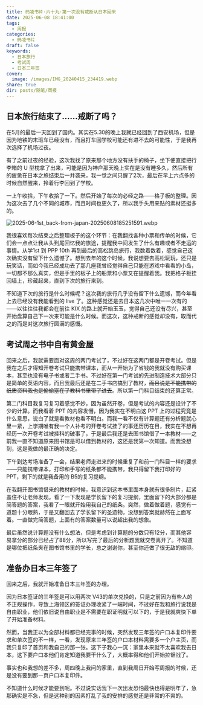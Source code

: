 ```yaml
---
title: 码凌书片·六十九·第一次没有戒断从日本回来
date: 2025-06-08 18:41:00
tags:
  - 周报
categories:
  - 码凌书片
draft: false
keywords:
  - 日本旅行
  - 考试周
  - 日本三年签
cover:
  image: /images/IMG_20240415_234419.webp
share: true
dir: posts/随笔/周报
---
```


## 日本旅行结束了……戒断了吗？

在5月的最后一天回到了国内。其实在5.30的晚上我就已经回到了西安机场，但是因为地铁的末班车已经没有，而且打车回学校可能还有进不去的可能性，于是我再次选择了机场过夜。

有了之前过夜的经验，这次我找了原来那个地方没有扶手的椅子，坐下便直接把行李箱的 U 型枕拿了出来，可能是因为神户那天晚上实在是没有睡多久，然后所有的疲惫在日本之旅结束后一并袭来，我一觉之间只醒了2次，最后在早上六点多的时候自然醒来，拎着行李回到了学校。

一上午收拾，下午收拾了一下。然后开始了每次的必经之路——格子板的整理。因为这次去了几个不同的城市，而且时间也更久了，所以我手头用来贴的素材还挺多的。

![2025-06-1st_back-from-japan-20250608185251591.webp](/images/2025-06-1st_back-from-japan-20250608185251591.webp)

我很喜欢每次结束之后整理板子的这个环节：在我翻找各种小票和传单的时候，它们会一点点让我从头到尾回忆我的旅途，提醒我中间发生了什么有趣或者不走运的事情。从学1st 到 PPP 10th 再到最后的高松跳岛旅行，我数着数着，感觉自己这次确实没有留下什么遗憾了。想到去年的这个时候，我说想要去高松玩玩，还只是玩笑话，而如今我已经成功去了那几座我曾经觉得自己只能在游戏中看看的小岛，一切都不那么真实，但是手里的板子上的船票和小票又在提醒着我。我把格子板挂回墙上，珍藏起来，直到下次的旅行来到。

不知道下次的旅行是什么时候呢？这次我的旅行几乎没有留下什么遗憾，而今年看上去已经没有我能看到的 live 了。这种感觉还是去日本这几次中唯一一次有的——以往往往我都会在前往 KIX 的路上就开始玉玉，觉得自己还没有尽兴，甚至开始盘算自己下一次来可能是什么时候。而这次，这种戒断的感觉却没有，取而代之的而是对这次旅行圆满的感慨。

## 考试周之书中自有黄金屋

回来之后，我就需要面对这周的两门考试了，不过好在这两门都是开卷考试。但是我在之后才得知开卷考试只能携带课本，而从一开始为了省钱的我就没有购买课本，甚至也没有电子书或者二手书。不过好在第一门考试的先进制造技术大部分只是简单的英语内容，而且我最后还是在二手书店搞到了教材，~~而且说是不能携带的纸质资料我也是偷偷塞在了教科书里带了进去~~。所以第一门科目结束的还算正常。

第二门科目我复习复习着感觉不妙，因为虽然开卷，但是考试的内容还是设计了不少的计算。而我看着 PPT 的内容发懵，因为我实在不明白这 PPT 上的过程究竟是什么意思，说白了就是看教材也看不明白。而我一看不仅有计算题还有分析题就心里一紧，上学期唯有我一个人补考的开卷考试挂了的事还历历在目，我实在不想再经历一次开卷考试被挂科的破事了，于是最后我还是去图书馆借了一本教材——之前我一直不知道原来图书馆是可以借到教材的，这还是我第一次知道。而我没想到，这是我做的最正确的决定。

下午到达考场准备了一会，结果老师走进来的时候重复了和前一门科目一样的要求——只能携带课本，打印和手写的纸条都不能携带，我只得留下我打印好的 PPT，剩下的就是我备用的 B5的复习提纲。

在我翻开图书馆借来的教材的时候，我意识到这本书里面本身就有很多制片，赶紧盖住不让老师发现。看了一下发现是学长留下的复习提纲，里面留下的大部分都是简答题的答案，我看了一眼就开始用我自己的纸条。突然，做着做着题，感觉有一道题十分眼熟，于是又翻回去了学长留下的圣遗物，没想到答案就赫然在上面写着。一直做完简答题，上面有的答案数量可以说超出我的想象。

最后虽然说计算题没有什么想法，但是考虑到计算题的分数只有12分，而其他容易拿分的部分已经占了88分，所以写完了最后的分析题我就交卷离开了。不知道是哪位把纸条夹在图书馆书里的学长，总之谢谢你，甚至你还做了很无敌的缩印。

## 准备办日本三年签了

回来之后，我就开始准备日本三年签的办理。

因为日本签证的三年签是可以用两次 V43的单次兑换的，只是之前因为有些人的不正规操作，导致上海领区的签证办理收紧了一端时间，不过好在我和旅行说我是自由职业，他们依旧说自由职业是不需要在职证明就可以下的，于是我就爽快下单了开始准备材料。

然而，当我正以为全部材料都已经完事的时候，突然发现三年签的户口本复印件要求和单次签的不一样，一看，发现原来三年签的户口本材料需要多一个户主页，而我只复印了首页和我自己的那一张。这下子我心一沉：家里本来就不太喜欢我去日本，这下要户口本他们肯定知道我要干什么了，大概率得和他们开始拉锯战了。

事实也和我想的差不多，周四晚上我问的家里，直到我周日开始写周报的时候，还是没有要到那一页户口本复印件。

不知道什么时候才能要到呢。不过说实话我下一次出发恐怕最快也得是明年了，急那确实是不急，但是这种别的因素打乱了我的安排的感觉还是非常的不爽的。